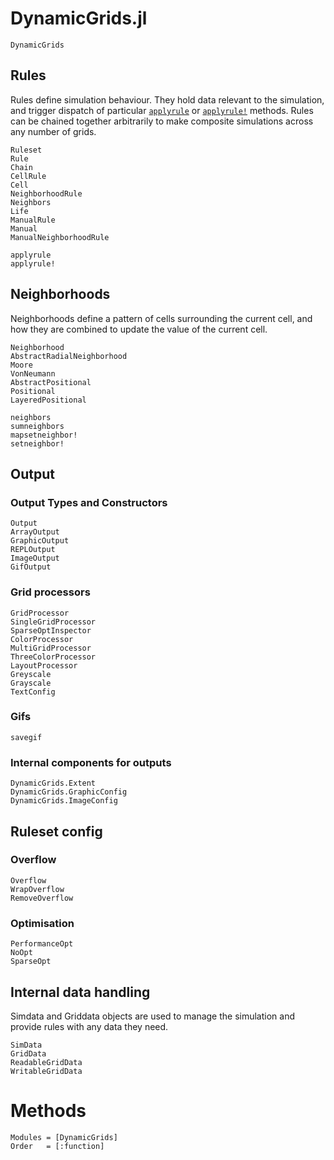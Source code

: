 # DynamicGrids.jl

```@docs
DynamicGrids
```

## Rules

Rules define simulation behaviour. They hold data relevant to the simulation,
and trigger dispatch of particular [`applyrule`](@ref) or [`applyrule!`](@ref) methods.
Rules can be chained together arbitrarily to make composite simulations across
any number of grids.

```@docs
Ruleset
Rule
Chain
CellRule
Cell
NeighborhoodRule
Neighbors
Life
ManualRule
Manual
ManualNeighborhoodRule
```

```@docs
applyrule
applyrule!
```

## Neighborhoods

Neighborhoods define a pattern of cells surrounding the current cell,
and how they are combined to update the value of the current cell.

```@docs
Neighborhood
AbstractRadialNeighborhood
Moore
VonNeumann
AbstractPositional
Positional
LayeredPositional
```

```@docs
neighbors
sumneighbors
mapsetneighbor!
setneighbor!
```


## Output

### Output Types and Constructors

```@docs
Output
ArrayOutput
GraphicOutput
REPLOutput
ImageOutput
GifOutput
```

### Grid processors

```@docs
GridProcessor
SingleGridProcessor
SparseOptInspector
ColorProcessor
MultiGridProcessor
ThreeColorProcessor
LayoutProcessor
Greyscale
Grayscale
TextConfig
```

### Gifs

```@docs
savegif
```

### Internal components for outputs

```@docs
DynamicGrids.Extent
DynamicGrids.GraphicConfig
DynamicGrids.ImageConfig
```

## Ruleset config

### Overflow

```@docs
Overflow
WrapOverflow
RemoveOverflow
```

### Optimisation

```@docs
PerformanceOpt
NoOpt
SparseOpt
```


## Internal data handling

Simdata and Griddata objects are used to manage the simulation
and provide rules with any data they need.

```@docs
SimData
GridData
ReadableGridData
WritableGridData
```

# Methods

```@autodocs
Modules = [DynamicGrids]
Order   = [:function]
```
